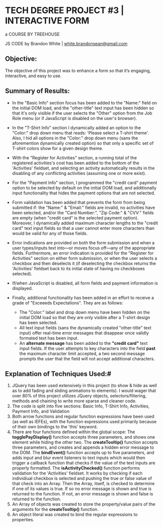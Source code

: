 # TECH DEGREE PROJECT #3 | INTERACTIVE FORM

a COURSE BY TREEHOUSE

JS CODE by Brandon White | white.brandonsean@gmail.com

## Objective:
The objective of this project was to enhance a form so that it’s engaging, interactive, and easy to use.

## Summary of Results:
* In the "Basic Info" section focus has been added to the "Name:" field on the initial DOM load, and the "other-title" text input has been hidden so that it's only visible if the user selects the "Other" option from the Job Role menu (or if JavaScript is disabled on the user's browser). 
* In the "T-Shirt Info" section I dynamically added an option to the "Color:" drop down menu that reads: 'Please select a T-shirt theme'. Also, I hid all options in the "Color:" drop down menu (sans the aforemention dynamically created option) so that only a specific set of T-shirt colors show for a given design theme. 
* With the "Register for Activities" section, a running total of the registered activities's cost has been added to the bottom of the 'Activities' fieldset, and selecting an activity automatically results in the disabling of any conflicting activities (assuming one or more exist). 
* For the "Payment Info" section, I programmed the "credit card" payment option to be selected by default on the initial DOM load, and additionally input functionality that hides the payment options that are not selected.  
* Form validation has been added that prevents the form from being submitted if: the "Name:" & "Email:" fields are invalid, no activities have been selected, and/or the "Card Number:", "Zip Code:" & "CVV:" fields are empty (when "credit card" is the selected payment option). Moreover, I dynamically added maximum character lengths to the "credit card" text input fields so that a user cannot enter more characters than would be valid for any of those fields. 
* Error indications are provided on both the form submission and when a user types/inputs text into—or moves focus off—any of the appropriate fields. Furthermore, an error indication is provided for the "Register for Activities" section on either form submission, or when the user selects a checkbox and then deselects it (if deselecting the checkbox returns the 'Activities' fieldset back to its initial state of having no checkboxes selected). 
* If/when JavaScript is disabled, all form fields and payment information is displayed. 

* Finally, additional functionality has been added in an effort to receive a grade of "Exceeeds Expectations". They are as follows: 
    - The "Color:" label and drop down menu have been hidden on the initial DOM load so that they are only visible after a T-shirt design has been selected.
    - All text input fields (sans the dynamically created "other-title" text input) offer real-time error messages that disappear once validly formated text has been input.
    - An **alternate message** has been added to the **"credit card"** text input fields. If the user attempts to key characters into the field **past** the maximum character limit accepted, a two second message prompts the user that the field will not accept additional characters.

## Explanation of Techniques Used:#
1. JQuery has been used extensively in this project (to show & hide as well as to add fading and sliding animations to elements). I would wager that over 80% of this project utilizes JQuery objects, selectors/filtering, methods and chaining to write more sparse and cleaner code.
2. The code is split into five sections: Basic Info, T-Shirt Info, Activities, Payment Info, and Validation
3. Both arrow functions and regular function expressions have been used (as well as IEFEs), with the function expressions used primarily because of their own bindings to the 'this' keyword.
4. There are four functions defined within the global scope:
    The **togglePayDisplay()** function accepts three parameters, and shows one element while hiding the other two.
    The **createTooltip()** function accepts three parameters, and creates and appends a hidden error message to the DOM.
    The **bindEvent()** function accepts up to five parameters, and adds input and blur event listeners to text inputs which would then trigger a callback function that checks if the value of the text inputs are properly formatted. 
    The **isActivityChecked()** function performs validation for the 'Activities' fieldset. It works by checking if each individiual checkbox is selected and pushing the true or false value of that check into an Array. Then the Array, itself, is checked to determine if one of its values is true. If so no error message is shown and true is returned to the function. If not, an error message is shown and false is returned to the function.
5. An Array of objects was created to store the property/value pairs of the arguments for the **createTooltip()** function.
6. An object literal was created to bind the regular expressions to properties.
